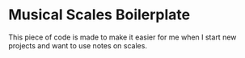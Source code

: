 # Musical Scales Boilerplate
This piece of code is made to make it easier for me when I start new projects and want to use notes on scales.
